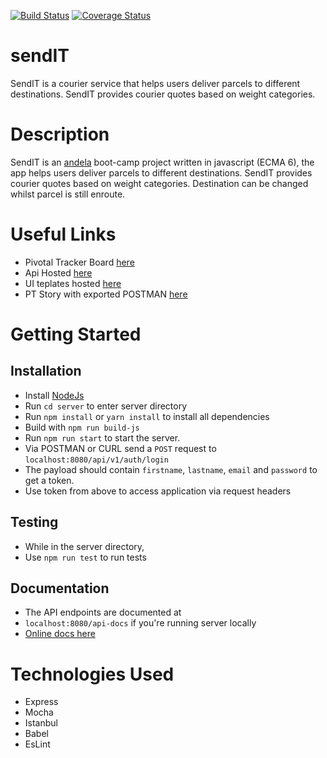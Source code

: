 [![Build Status](https://travis-ci.com/oneEyedSunday/sendIT.svg?branch=develop)](https://travis-ci.com/oneEyedSunday/sendIT)
[![Coverage Status](https://coveralls.io/repos/github/oneEyedSunday/sendIT/badge.svg?branch=develop)](https://coveralls.io/github/oneEyedSunday/sendIT?branch=develop)

# sendIT 
SendIT is a courier service that helps users deliver parcels to different destinations. SendIT provides courier quotes based on weight categories.

# Description
SendIT is an [andela](https://www.andela.com) boot-camp project written in javascript \(ECMA 6\), the app helps users deliver parcels to different destinations. SendIT provides courier quotes based on weight categories. Destination can be changed whilst parcel is still enroute.

# Useful Links
* Pivotal Tracker Board [here](https://www.pivotaltracker.com/n/projects/2215838)
* Api Hosted [here](https://ispoa-sendit.herokuapp.com/api)
* UI teplates hosted [here](https://oneeyedsunday.github.io/sendIT/UI/index.html)
* PT Story with exported POSTMAN [here](https://www.pivotaltracker.com/story/show/162164664)

# Getting Started
## Installation
* Install [NodeJs](https://nodejs.org/en/download)
* Run `cd server` to enter server directory
* Run `npm install` or `yarn install` to install all dependencies
* Build with `npm run build-js`
* Run `npm run start` to start the server.
* Via POSTMAN or CURL send a `POST` request to `localhost:8080/api/v1/auth/login`
* The payload should contain `firstname`, `lastname`, `email` and `password` to get a token.
* Use token from above to access application via request headers

## Testing 
* While in the server directory, 
* Use `npm run test` to run tests

## Documentation
* The API endpoints are documented at 
* `localhost:8080/api-docs` if you're running server locally
* [Online docs here](https://ispoa-sendit.herokuapp.com/api-docs)

# Technologies Used
* Express
* Mocha
* Istanbul
* Babel
* EsLint